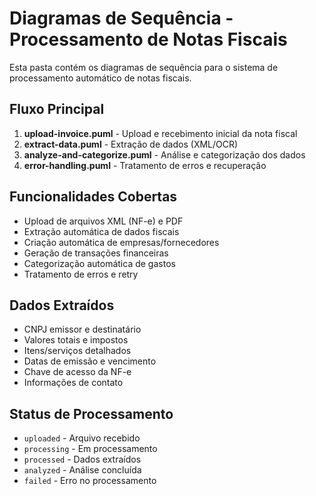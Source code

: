 # Diagramas de Sequência - Processamento de Notas Fiscais

Esta pasta contém os diagramas de sequência para o sistema de processamento automático de notas fiscais.

## Fluxo Principal

1. **upload-invoice.puml** - Upload e recebimento inicial da nota fiscal
2. **extract-data.puml** - Extração de dados (XML/OCR)
3. **analyze-and-categorize.puml** - Análise e categorização dos dados
4. **error-handling.puml** - Tratamento de erros e recuperação

## Funcionalidades Cobertas

- Upload de arquivos XML (NF-e) e PDF
- Extração automática de dados fiscais
- Criação automática de empresas/fornecedores
- Geração de transações financeiras
- Categorização automática de gastos
- Tratamento de erros e retry

## Dados Extraídos

- CNPJ emissor e destinatário
- Valores totais e impostos
- Itens/serviços detalhados
- Datas de emissão e vencimento
- Chave de acesso da NF-e
- Informações de contato

## Status de Processamento

- `uploaded` - Arquivo recebido
- `processing` - Em processamento
- `processed` - Dados extraídos
- `analyzed` - Análise concluída
- `failed` - Erro no processamento